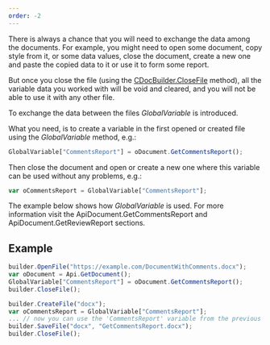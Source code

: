 ```yaml
---
order: -2
---
```


There is always a chance that you will need to exchange the data among the documents. For example, you might need to open some document, copy style from it, or some data values, close the document, create a new one and paste the copied data to it or use it to form some report.

But once you close the file (using the [CDocBuilder.CloseFile](../../../Builder%20Framework/C++/CDocBuilder/CloseFile/index.md) method), all the variable data you worked with will be void and cleared, and you will not be able to use it with any other file.

To exchange the data between the files *GlobalVariable* is introduced.

What you need, is to create a variable in the first opened or created file using the *GlobalVariable* method, e.g.:

```js
GlobalVariable["CommentsReport"] = oDocument.GetCommentsReport();
```

Then close the document and open or create a new one where this variable can be used without any problems, e.g.:

```js
var oCommentsReport = GlobalVariable["CommentsReport"];
```

The example below shows how *GlobalVariable* is used. For more information visit the ApiDocument.GetCommentsReport and ApiDocument.GetReviewReport sections.

## Example

```js
builder.OpenFile("https://example.com/DocumentWithComments.docx");
var oDocument = Api.GetDocument();
GlobalVariable["CommentsReport"] = oDocument.GetCommentsReport();
builder.CloseFile();

builder.CreateFile("docx");
var oCommentsReport = GlobalVariable["CommentsReport"];
... // now you can use the 'CommentsReport' variable from the previous document in the current document;
builder.SaveFile("docx", "GetCommentsReport.docx");
builder.CloseFile();
```
